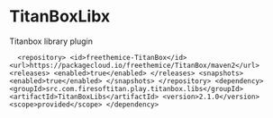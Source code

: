 
# TitanBoxLibx
Titanbox library plugin



`  <repository>
    <id>freethemice-TitanBox</id>
    <url>https://packagecloud.io/freethemice/TitanBox/maven2</url>
    <releases>
      <enabled>true</enabled>
    </releases>
    <snapshots>
      <enabled>true</enabled>
    </snapshots>
  </repository>
    <dependency>
      <groupId>src.com.firesoftitan.play.titanbox.libs</groupId>
      <artifactId>TitanBoxLibs</artifactId>
      <version>2.1.0</version>
      <scope>provided</scope>
    </dependency>`
	
	
